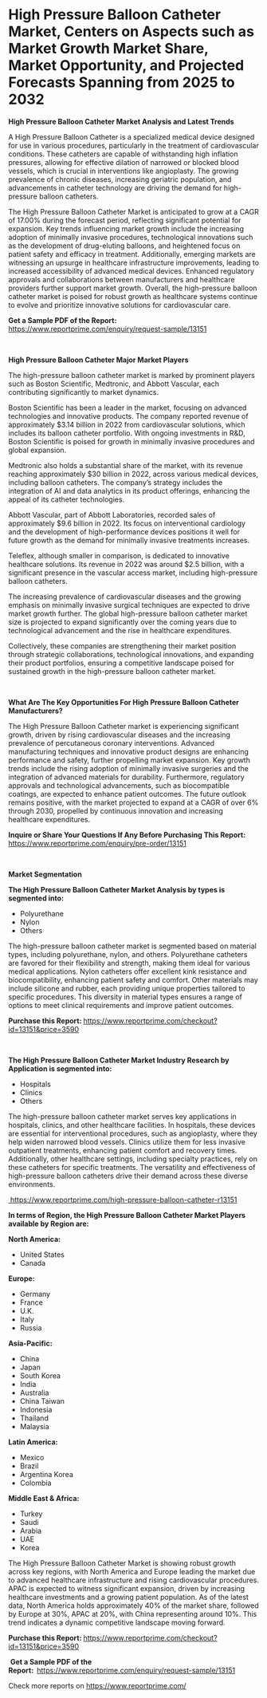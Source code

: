 <p><h1>High Pressure Balloon Catheter Market, Centers on Aspects such as Market Growth Market Share, Market Opportunity, and Projected Forecasts Spanning from 2025 to 2032</h1></p><p><strong>High Pressure Balloon Catheter Market Analysis and Latest Trends</strong></p>
<p><p>A High Pressure Balloon Catheter is a specialized medical device designed for use in various procedures, particularly in the treatment of cardiovascular conditions. These catheters are capable of withstanding high inflation pressures, allowing for effective dilation of narrowed or blocked blood vessels, which is crucial in interventions like angioplasty. The growing prevalence of chronic diseases, increasing geriatric population, and advancements in catheter technology are driving the demand for high-pressure balloon catheters.</p><p>The High Pressure Balloon Catheter Market is anticipated to grow at a CAGR of 17.00% during the forecast period, reflecting significant potential for expansion. Key trends influencing market growth include the increasing adoption of minimally invasive procedures, technological innovations such as the development of drug-eluting balloons, and heightened focus on patient safety and efficacy in treatment. Additionally, emerging markets are witnessing an upsurge in healthcare infrastructure improvements, leading to increased accessibility of advanced medical devices. Enhanced regulatory approvals and collaborations between manufacturers and healthcare providers further support market growth. Overall, the high-pressure balloon catheter market is poised for robust growth as healthcare systems continue to evolve and prioritize innovative solutions for cardiovascular care.</p></p>
<p><strong>Get a Sample PDF of the Report:&nbsp;</strong> <a href="https://www.reportprime.com/enquiry/request-sample/13151?utm_campaign=2593&utm_medium=2&utm_source=Github&utm_content=ia&utm_term=19032025&utm_id=high-pressure-balloon-catheter">https://www.reportprime.com/enquiry/request-sample/13151</a></p>
<p>&nbsp;</p>
<p><strong>High Pressure Balloon Catheter Major Market Players</strong></p>
<p><p>The high-pressure balloon catheter market is marked by prominent players such as Boston Scientific, Medtronic, and Abbott Vascular, each contributing significantly to market dynamics. </p><p>Boston Scientific has been a leader in the market, focusing on advanced technologies and innovative products. The company reported revenue of approximately $3.14 billion in 2022 from cardiovascular solutions, which includes its balloon catheter portfolio. With ongoing investments in R&D, Boston Scientific is poised for growth in minimally invasive procedures and global expansion.</p><p>Medtronic also holds a substantial share of the market, with its revenue reaching approximately $30 billion in 2022, across various medical devices, including balloon catheters. The company’s strategy includes the integration of AI and data analytics in its product offerings, enhancing the appeal of its catheter technologies.</p><p>Abbott Vascular, part of Abbott Laboratories, recorded sales of approximately $9.6 billion in 2022. Its focus on interventional cardiology and the development of high-performance devices positions it well for future growth as the demand for minimally invasive treatments increases.</p><p>Teleflex, although smaller in comparison, is dedicated to innovative healthcare solutions. Its revenue in 2022 was around $2.5 billion, with a significant presence in the vascular access market, including high-pressure balloon catheters.</p><p>The increasing prevalence of cardiovascular diseases and the growing emphasis on minimally invasive surgical techniques are expected to drive market growth further. The global high-pressure balloon catheter market size is projected to expand significantly over the coming years due to technological advancement and the rise in healthcare expenditures.</p><p>Collectively, these companies are strengthening their market position through strategic collaborations, technological innovations, and expanding their product portfolios, ensuring a competitive landscape poised for sustained growth in the high-pressure balloon catheter market.</p></p>
<p>&nbsp;</p>
<p><strong>What Are The Key Opportunities For High Pressure Balloon Catheter Manufacturers?</strong></p>
<p><p>The High Pressure Balloon Catheter market is experiencing significant growth, driven by rising cardiovascular diseases and the increasing prevalence of percutaneous coronary interventions. Advanced manufacturing techniques and innovative product designs are enhancing performance and safety, further propelling market expansion. Key growth trends include the rising adoption of minimally invasive surgeries and the integration of advanced materials for durability. Furthermore, regulatory approvals and technological advancements, such as biocompatible coatings, are expected to enhance patient outcomes. The future outlook remains positive, with the market projected to expand at a CAGR of over 6% through 2030, propelled by continuous innovation and increasing healthcare expenditures.</p></p>
<p><strong>Inquire or Share Your Questions If Any Before Purchasing This Report:</strong> <a href="https://www.reportprime.com/enquiry/pre-order/13151?utm_campaign=2593&utm_medium=2&utm_source=Github&utm_content=ia&utm_term=19032025&utm_id=high-pressure-balloon-catheter">https://www.reportprime.com/enquiry/pre-order/13151</a></p>
<p>&nbsp;</p>
<p><strong>Market Segmentation</strong></p>
<p><strong>The High Pressure Balloon Catheter Market Analysis by types is segmented into:</strong></p>
<p><ul><li>Polyurethane</li><li>Nylon</li><li>Others</li></ul></p>
<p><p>The high-pressure balloon catheter market is segmented based on material types, including polyurethane, nylon, and others. Polyurethane catheters are favored for their flexibility and strength, making them ideal for various medical applications. Nylon catheters offer excellent kink resistance and biocompatibility, enhancing patient safety and comfort. Other materials may include silicone and rubber, each providing unique properties tailored to specific procedures. This diversity in material types ensures a range of options to meet clinical requirements and improve patient outcomes.</p></p>
<p><strong>Purchase this Report:&nbsp;</strong><a href="https://www.reportprime.com/checkout?id=13151&price=3590&utm_campaign=2593&utm_medium=2&utm_source=Github&utm_content=ia&utm_term=19032025&utm_id=high-pressure-balloon-catheter">https://www.reportprime.com/checkout?id=13151&price=3590</a></p>
<p>&nbsp;</p>
<p><strong>The High Pressure Balloon Catheter Market Industry Research by Application is segmented into:</strong></p>
<p><ul><li>Hospitals</li><li>Clinics</li><li>Others</li></ul></p>
<p><p>The high-pressure balloon catheter market serves key applications in hospitals, clinics, and other healthcare facilities. In hospitals, these devices are essential for interventional procedures, such as angioplasty, where they help widen narrowed blood vessels. Clinics utilize them for less invasive outpatient treatments, enhancing patient comfort and recovery times. Additionally, other healthcare settings, including specialty practices, rely on these catheters for specific treatments. The versatility and effectiveness of high-pressure balloon catheters drive their demand across these diverse environments.</p></p>
<p><a href="https://www.reportprime.com/high-pressure-balloon-catheter-r13151?utm_campaign=2593&utm_medium=2&utm_source=Github&utm_content=ia&utm_term=19032025&utm_id=high-pressure-balloon-catheter">&nbsp;https://www.reportprime.com/high-pressure-balloon-catheter-r13151</a></p>
<p><strong>In terms of Region, the High Pressure Balloon Catheter Market Players available by Region are:</strong></p>
<p>
    <p> <strong> North America: </strong>
        <ul>
            <li>United States</li>
            <li>Canada</li>
        </ul>
        </p> 
    <p> <strong> Europe: </strong>
        <ul>
            <li>Germany</li>
            <li>France</li>
            <li>U.K.</li>
            <li>Italy</li>
            <li>Russia</li>
        </ul>
        </p> 
    <p> <strong> Asia-Pacific: </strong>
        <ul>
            <li>China</li>
            <li>Japan</li>
            <li>South Korea</li>
            <li>India</li>
            <li>Australia</li>
            <li>China Taiwan</li>
            <li>Indonesia</li>
            <li>Thailand</li>
            <li>Malaysia</li>
        </ul>
        </p> 
    <p> <strong> Latin America: </strong>
        <ul>
            <li>Mexico</li>
            <li>Brazil</li>
            <li>Argentina Korea</li>
            <li>Colombia</li>
        </ul>
        </p> 
    <p> <strong> Middle East & Africa: </strong>
        <ul>
            <li>Turkey</li>
            <li>Saudi</li>
            <li>Arabia</li>
            <li>UAE</li>
            <li>Korea</li>
        </ul>
    </p>
    </p>
<p><p>The High Pressure Balloon Catheter Market is showing robust growth across key regions, with North America and Europe leading the market due to advanced healthcare infrastructure and rising cardiovascular procedures. APAC is expected to witness significant expansion, driven by increasing healthcare investments and a growing patient population. As of the latest data, North America holds approximately 40% of the market share, followed by Europe at 30%, APAC at 20%, with China representing around 10%. This trend indicates a dynamic competitive landscape moving forward.</p></p>
<p><strong>Purchase this Report: </strong><a href="https://www.reportprime.com/checkout?id=13151&price=3590&utm_campaign=2593&utm_medium=2&utm_source=Github&utm_content=ia&utm_term=19032025&utm_id=high-pressure-balloon-catheter">https://www.reportprime.com/checkout?id=13151&price=3590</a></p>
<p>&nbsp;<strong>Get a Sample PDF of the Report:&nbsp;&nbsp;</strong><a href="https://www.reportprime.com/enquiry/request-sample/13151?utm_campaign=2593&utm_medium=2&utm_source=Github&utm_content=ia&utm_term=19032025&utm_id=high-pressure-balloon-catheter">https://www.reportprime.com/enquiry/request-sample/13151</a></p>
<p><strong></strong></p>
<p>Check more reports on <a href="https://www.reportprime.com/?utm_campaign=2593&utm_medium=2&utm_source=Github&utm_content=ia&utm_term=19032025&utm_id=high-pressure-balloon-catheter">https://www.reportprime.com/</a></p>